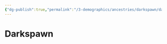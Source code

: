 ```yaml
---
{"dg-publish":true,"permalink":"/3-demographics/ancestries/darkspawn/darkspawn/","noteIcon":""}
---
```


# Darkspawn

